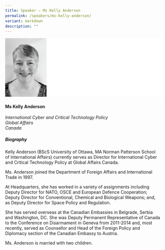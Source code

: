 ```yaml
---
title: Speaker – Ms Kelly Anderson
permalink: /speakers/ms-kelly-anderson/
variant: markdown
description: ""
---
```

![](/images/2024%20speakers/Kelly_Anderson.png)
#### **Ms Kelly Anderson**

*International Cyber and Critical Technology Policy <br>
 Global Affairs <br> Canada*
 
##### **Biography**
Kelly Anderson (BScS University of Ottawa, MA Norman Patterson School of International Affairs) currently serves as Director for International Cyber and Critical Technology Policy at Global Affairs Canada.

Ms. Anderson joined the Department of Foreign Affairs and International Trade in 1997.

At Headquarters, she has worked in a variety of assignments including Deputy Director for NATO, OSCE and European Defence Cooperation; Deputy Director for Conventional, Chemical and Biological Weapons; and, as Deputy Director for Space Policy and Regulation.

She has served overseas at the Canadian Embassies in Belgrade, Serbia and Washington, DC.  She was Deputy Permanent Representative of Canada to the Conference on Disarmament in Geneva from 2011-2014 and, most recently, served as Counsellor and Head of the Foreign Policy and Diplomacy section of the Canadian Embassy to Austria.  

Ms. Anderson is married with two children.